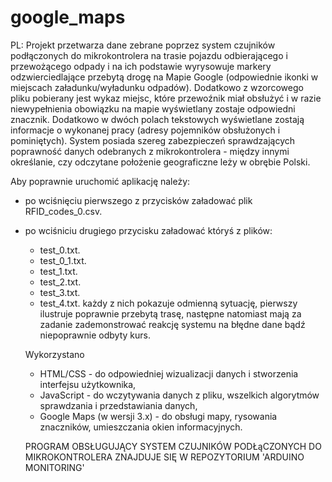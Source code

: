 # google_maps

PL:
Projekt przetwarza dane zebrane poprzez system czujników podłączonych do mikrokontrolera na trasie pojazdu odbierającego i przewożącego odpady i na ich podstawie wyrysowuje markery odzwierciedlające przebytą drogę na Mapie Google (odpowiednie ikonki w miejscach  załadunku/wyładunku odpadów). Dodatkowo z wzorcowego pliku pobierany jest wykaz miejsc, które przewoźnik miał obsłużyć i w razie niewypełnienia obowiązku na mapie wyświetlany zostaje odpowiedni znacznik. Dodatkowo w dwóch polach tekstowych wyświetlane zostają informacje o wykonanej pracy (adresy pojemników obsłużonych i pominiętych). System posiada szereg zabezpieczeń sprawdzających poprawność danych odebranych z mikrokontrolera - między innymi określanie, czy odczytane położenie geograficzne leży w obrębie Polski.

Aby poprawnie uruchomić aplikację należy:
- po wciśnięciu pierwszego z przycisków załadować plik RFID_codes_0.csv.
- po wciśniciu drugiego przycisku załadować któryś z plików:
    - test_0.txt.
    - test_0_1.txt.
    - test_1.txt.	
    - test_2.txt.
    - test_3.txt.
    - test_4.txt.
  każdy z nich pokazuje odmienną sytuację, pierwszy ilustruje poprawnie przebytą trasę, następne natomiast mają za zadanie zademonstrować   reakcję systemu na błędne dane bądź niepoprawnie odbyty kurs.
  
  Wykorzystano
  - HTML/CSS - do odpowiedniej wizualizacji danych i stworzenia interfejsu użytkownika,
  - JavaScript - do wczytywania danych z pliku, wszelkich algorytmów sprawdzania i przedstawiania danych,
  - Google Maps (w wersji 3.x) - do obsługi mapy, rysowania znaczników, umieszczania okien informacyjnych.
  
  
  PROGRAM OBSŁUGUJĄCY SYSTEM CZUJNIKÓW PODŁąCZONYCH DO MIKROKONTROLERA ZNAJDUJE SIĘ W REPOZYTORIUM 'ARDUINO MONITORING'
  
